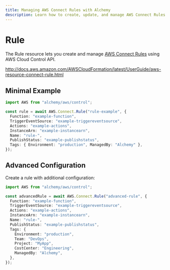 ```yaml
---
title: Managing AWS Connect Rules with Alchemy
description: Learn how to create, update, and manage AWS Connect Rules using Alchemy Cloud Control.
---
```


# Rule

The Rule resource lets you create and manage [AWS Connect Rules](https://docs.aws.amazon.com/connect/latest/userguide/) using AWS Cloud Control API.

http://docs.aws.amazon.com/AWSCloudFormation/latest/UserGuide/aws-resource-connect-rule.html

## Minimal Example

```ts
import AWS from "alchemy/aws/control";

const rule = await AWS.Connect.Rule("rule-example", {
  Function: "example-function",
  TriggerEventSource: "example-triggereventsource",
  Actions: "example-actions",
  InstanceArn: "example-instancearn",
  Name: "rule-",
  PublishStatus: "example-publishstatus",
  Tags: { Environment: "production", ManagedBy: "Alchemy" },
});
```

## Advanced Configuration

Create a rule with additional configuration:

```ts
import AWS from "alchemy/aws/control";

const advancedRule = await AWS.Connect.Rule("advanced-rule", {
  Function: "example-function",
  TriggerEventSource: "example-triggereventsource",
  Actions: "example-actions",
  InstanceArn: "example-instancearn",
  Name: "rule-",
  PublishStatus: "example-publishstatus",
  Tags: {
    Environment: "production",
    Team: "DevOps",
    Project: "MyApp",
    CostCenter: "Engineering",
    ManagedBy: "Alchemy",
  },
});
```

